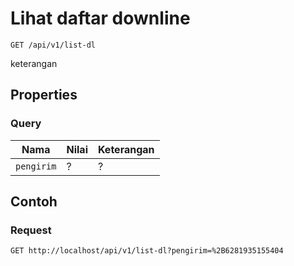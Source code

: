 # Lihat daftar downline
```http
GET /api/v1/list-dl
```
keterangan
## Properties
### Query
Nama  | Nilai | Keterangan
--- | --- | ---
<code>pengirim</code> | ? | ?

## Contoh

### Request
```http
GET http://localhost/api/v1/list-dl?pengirim=%2B6281935155404
```
